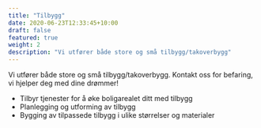 ```yaml
---
title: "Tilbygg"
date: 2020-06-23T12:33:45+10:00
draft: false
featured: true
weight: 2
description: "Vi utfører både store og små tilbygg/takoverbygg"
---
```


Vi utfører både store og små tilbygg/takoverbygg. Kontakt oss for befaring, vi hjelper deg med dine drømmer!

- Tilbyr tjenester for å øke boligarealet ditt med tilbygg
- Planlegging og utforming av tilbygg
- Bygging av tilpassede tilbygg i ulike størrelser og materialer
